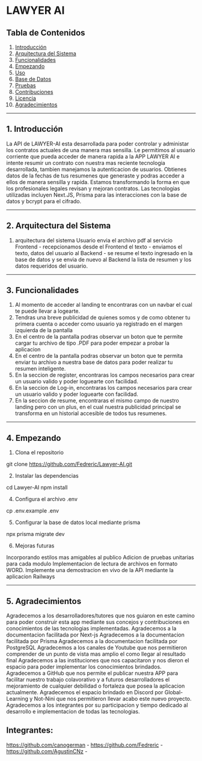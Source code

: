 # LAWYER AI

## Tabla de Contenidos

1. [Introducción](#1-introducción)
2. [Arquitectura del Sistema](#2-arquitectura-del-sistema)
3. [Funcionalidades](#3-funcionalidades)
4. [Empezando](#4-empezando)
5. [Uso](#5-uso)
6. [Base de Datos](#6-base-de-datos)
7. [Pruebas](#7-pruebas)
8. [Contribuciones](#8-contribuciones)
9. [Licencia](#9-licencia)
10. [Agradecimientos](#10-agradecimientos)

---

## 1. Introducción

La API de LAWYER-AI esta desarrollada para poder controlar y administar los contratos actuales de una manera mas sensilla. Le permitimos al usuario corriente que pueda acceder de manera rapida a la APP LAWYER AI e intente resumir un contrato con nuestra mas reciente tecnologia desarrollada, tambien manejamos la autenticacion de usuarios. Obtienes datos de la fechas de tus resumenes que generaste y podras acceder a ellos de manera sensilla y rapida.
Estamos transformando la forma en que los profesionales legales revisan y mejoran contratos.
Las tecnologias utilizadas incluyen Next.JS, Prisma para las interacciones con la base de datos y bcrypt para el cifrado.

---

## 2. Arquitectura del Sistema

1. arquitectura del sistema
Usuario envia el archivo pdf al servicio Frontend - recepcionamos desde el Frontend el texto - enviamos el texto, datos del usuario al Backend - se resume el texto ingresado en la base de datos y se envia de nuevo al Backend la lista de resumen y los datos requeridos del usuario.  

---

## 3. Funcionalidades

1. Al momento de acceder al landing te encontraras con un navbar el cual te puede llevar a logearte.
2. Tendras una breve publicidad de quienes somos y de como obtener tu primera cuenta o acceder como usuario ya registrado en el margen izquierda de la pantalla
3. En el centro de la pantalla podras observar un boton que te permite cargar tu archivo de tipo .PDF para poder empezar a probar la aplicacion
4. En el centro de la pantalla podras observar un boton que te permita enviar tu archivo a nuestra base de datos para poder realizar tu resumen inteligente.
5. En la seccion de register, encontraras los campos necesarios para crear un usuario valido y poder loguearte con facilidad.
6. En la seccion de Log-in, encontraras los campos necesarios para crear un usuario valido y poder loguearte con facilidad.
7. En la seccion de resume, encontraras el mismo campo de nuestro landing pero con un plus, en el cual nuestra publicidad principal se transforma en un historial accesible de todos tus resumenes.

---

## 4. Empezando

1. Clona el repositorio

git clone https://github.com/Fedreric/Lawyer-AI.git

2. Instalar las dependencias

cd Lawyer-AI
npm install

4. Configura el archivo .env

cp .env.example .env

5. Configurar la base de datos local mediante prisma

npx prisma migrate dev

6. Mejoras futuras

Incorporando estilos mas amigables al publico
Adicion de pruebas unitarias para cada modulo
Implementacion de lectura de archivos en formato WORD.
Implemente una demostracion en vivo de la API mediante la aplicacion Railways


---


## 5. Agradecimientos

Agradecemos a los desarrolladores/tutores que nos guiaron en este camino para poder construir esta app mediante sus concejos y contribuciones en conocimientos de las tecnologias implementadas.
Agradecemos a la documentacion facilitada por Next-js
Agradecemos a la documentacion facilitada por Prisma
Agradecemos a la documentacion facilitada por PostgreSQL
Agradecemos a los canales de Youtube que nos permitieron comprender de un punto de vista mas amplio el como llegar al resultado final
Agradecemos a las instituciones que nos capacitaron y nos dieron el espacio para poder implementar los conocimientos brindados.
Agradecemos a GitHub que nos permite el publicar nuestra APP para facilitar nuestro trabajo colavorativo y a futuros desarrolladores el mejoramiento de cualquier debilidad o fortaleza que posea la aplicacion actualmente.
Agradecemos el espacio brindado en Discord por Global-Learning y Not-Nini que nos permitieron llevar acabo este nuevo proyecto.
Agradecemos a los integrantes por su participacion y tiempo dedicado al desarrollo e implementacion de todas las tecnologias.

## Integrantes:
 https://github.com/canogerman - https://github.com/Fedreric - https://github.com/AgustinCNz -  


